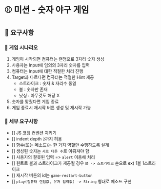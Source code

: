 # ⚾ 미션 - 숫자 야구 게임

## 🎯 요구사항

### 📌 게임 시나리오

1. 게임이 시작되면 컴퓨터는 랜덤으로 3자리 숫자 생성
2. 사용자는 Input에 임의의 3자리 숫자를 입력
3. 컴퓨터는 Input에 대한 적절한 처리 진행
4. Target과 다르다면 컴퓨터는 적절한 Hint 제공
   - 스트라이크 : 숫자 & 자리수 동일
   - 볼 : 숫자만 존재
   - 낫싱 : 아무것도 해당 X
5. 숫자를 맞췄다면 게임 종료
6. 게임 종료시 재시작 버튼 생성 및 재시작 가능

### 📌 세부 요구사항

- [] JS 코딩 컨벤션 지키기
- [] indent depth `2`까지 허용
- [] 함수(또는 메소드)는 한 가지 역할만 수행하도록 설계
- [] 생성된 숫자는 `서로 다른 수`로 이뤄져야 함
- [] 사용자의 잘못된 입력 => `alert` 이용해 처리
- [] 힌트로 볼과 스트라이크가 제공될 경우 `볼 -> 스트라이크` 순으로 ex) 1볼 1스트라이크
- [] 재시작 버튼의 id는 `game-restart-button`
- [] `play(컴퓨터 랜덤값, 유저 입력값) -> String` 형태로 메소드 구현
